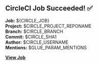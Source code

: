 ## CircleCI Job Succeeded! ✅

**Job:** ${CIRCLE_JOB}  
**Project:** $CIRCLE_PROJECT_REPONAME  
**Branch:** $CIRCLE_BRANCH  
**Commit:** $CIRCLE_SHA1  
**Author:** $CIRCLE_USERNAME  
**Mentions:** $GLUE_PARAM_MENTIONS

[**View Job**](${CIRCLE_BUILD_URL})